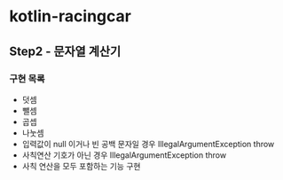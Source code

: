 # kotlin-racingcar

## Step2 - 문자열 계산기

### 구현 목록
- 덧셈
- 뺄셈
- 곱셉
- 나눗셈
- 입력값이 null 이거나 빈 공백 문자일 경우 IllegalArgumentException throw
- 사칙연산 기호가 아닌 경우 IllegalArgumentException throw
- 사칙 연산을 모두 포함하는 기능 구현
